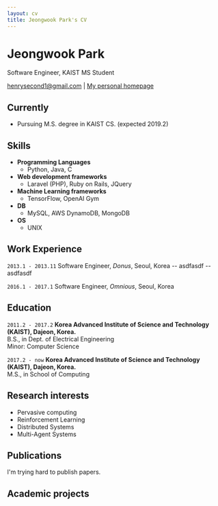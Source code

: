 ```yaml
---
layout: cv
title: Jeongwook Park's CV
---
```

# Jeongwook Park

Software Engineer, KAIST MS Student

<div id="webaddress">
<a href="henrysecond1@gmail.com">henrysecond1@gmail.com</a>
| <a href="http://henrysecond1.github.io">My personal homepage</a>
</div>


## Currently

- Pursuing M.S. degree in KAIST CS. (expected 2019.2)

## Skills

- **Programming Languages**
  - Python, Java, C
- **Web development frameworks**
  - Laravel (PHP), Ruby on Rails, JQuery
- **Machine Learning frameworks**
  - TensorFlow, OpenAI Gym
- **DB**
  - MySQL, AWS DynamoDB, MongoDB
- **OS**
  - UNIX

## Work Experience

`2013.1 - 2013.11`
Software Engineer, *Donus*, Seoul, Korea
-- asdfasdf
-- asdfasdf

`2016.1 - 2017.1`
Software Engineer, *Omnious*, Seoul, Korea

## Education

`2011.2 - 2017.2`
__Korea Advanced Institute of Science and Technology (KAIST), Dajeon, Korea.__  
B.S., in Dept. of Electrical Engineering  
Minor: Computer Science

`2017.2 - now`
__Korea Advanced Institute of Science and Technology (KAIST), Dajeon, Korea.__  
M.S., in School of Computing

## Research interests

- Pervasive computing
- Reinforcement Learning
- Distributed Systems
- Multi-Agent Systems




## Publications

I'm trying hard to publish papers.

## Academic projects



<!-- ### Footer

Last updated: May 2013 -->
